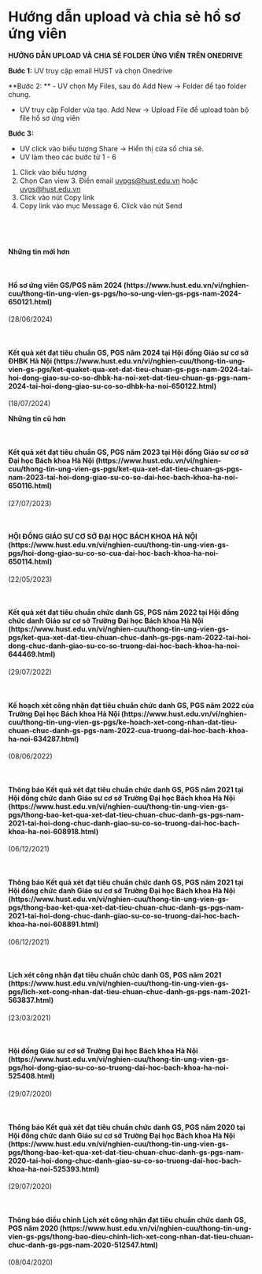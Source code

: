 # Hướng dẫn upload và chia sẻ hồ sơ ứng viên
**HƯỚNG DẪN UPLOAD VÀ CHIA SẺ FOLDER ỨNG VIÊN TRÊN ONEDRIVE**

**Bước 1:** UV truy cập email HUST và chọn Onedrive
 

**Bước 2: **
- UV chọn My Files, sau đó Add New -&gt; Folder để tạo folder chung.
- UV truy cập Folder vừa tạo. Add New -&gt; Upload File để upload toàn bộ file hồ sơ ứng viên
 

**Bước 3:**
- UV click vào biểu tượng Share -&gt; Hiển thị cửa sổ chia sẻ.
- UV làm theo các bước từ 1 - 6
1. Click vào biểu tượng
2. Chọn Can view
3. Điền email uvpgs@hust.edu.vn hoặc uvgs@hust.edu.vn
4. Click vào nút Copy link
5. Copy link vào mục Message
6. Click vào nút Send
 

 

 
        

**Những tin mới hơn**

 
<h4>Hồ sơ ứng viên GS/PGS năm 2024 (https://www.hust.edu.vn/vi/nghien-cuu/thong-tin-ung-vien-gs-pgs/ho-so-ung-vien-gs-pgs-nam-2024-650121.html)</h4>
(28/06/2024)

 
<h4>Kết quả xét đạt tiêu chuẩn GS, PGS năm 2024 tại Hội đồng Giáo sư cơ sở ĐHBK Hà Nội (https://www.hust.edu.vn/vi/nghien-cuu/thong-tin-ung-vien-gs-pgs/ket-quaket-qua-xet-dat-tieu-chuan-gs-pgs-nam-2024-tai-hoi-dong-giao-su-co-so-dhbk-ha-noi-xet-dat-tieu-chuan-gs-pgs-nam-2024-tai-hoi-dong-giao-su-co-so-dhbk-ha-noi-650122.html)</h4>
(18/07/2024)

**Những tin cũ hơn**

 
<h4>Kết quả xét đạt tiêu chuẩn GS, PGS năm 2023 tại Hội đồng Giáo sư cơ sở Đại học Bách khoa Hà Nội (https://www.hust.edu.vn/vi/nghien-cuu/thong-tin-ung-vien-gs-pgs/ket-qua-xet-dat-tieu-chuan-gs-pgs-nam-2023-tai-hoi-dong-giao-su-co-so-dai-hoc-bach-khoa-ha-noi-650116.html)</h4>
(27/07/2023)

 
<h4>HỘI ĐỒNG GIÁO SƯ CƠ SỞ ĐẠI HỌC BÁCH KHOA HÀ NỘI (https://www.hust.edu.vn/vi/nghien-cuu/thong-tin-ung-vien-gs-pgs/hoi-dong-giao-su-co-so-cua-dai-hoc-bach-khoa-ha-noi-650114.html)</h4>
(22/05/2023)

 
<h4>Kết quả xét đạt tiêu chuẩn chức danh GS, PGS năm 2022 tại Hội đồng chức danh Giáo sư cơ sở Trường Đại học Bách khoa Hà Nội (https://www.hust.edu.vn/vi/nghien-cuu/thong-tin-ung-vien-gs-pgs/ket-qua-xet-dat-tieu-chuan-chuc-danh-gs-pgs-nam-2022-tai-hoi-dong-chuc-danh-giao-su-co-so-truong-dai-hoc-bach-khoa-ha-noi-644469.html)</h4>
(29/07/2022)

 
<h4>Kế hoạch xét công nhận đạt tiêu chuẩn chức danh GS, PGS năm 2022 của Trường Đại học Bách khoa Hà Nội (https://www.hust.edu.vn/vi/nghien-cuu/thong-tin-ung-vien-gs-pgs/ke-hoach-xet-cong-nhan-dat-tieu-chuan-chuc-danh-gs-pgs-nam-2022-cua-truong-dai-hoc-bach-khoa-ha-noi-634287.html)</h4>
(08/06/2022)

 
<h4>Thông báo Kết quả xét đạt tiêu chuẩn chức danh GS, PGS năm 2021 tại Hội đồng chức danh Giáo sư cơ sở Trường Đại học Bách khoa Hà Nội (https://www.hust.edu.vn/vi/nghien-cuu/thong-tin-ung-vien-gs-pgs/thong-bao-ket-qua-xet-dat-tieu-chuan-chuc-danh-gs-pgs-nam-2021-tai-hoi-dong-chuc-danh-giao-su-co-so-truong-dai-hoc-bach-khoa-ha-noi-608918.html)</h4>
(06/12/2021)

 
<h4>Thông báo Kết quả xét đạt tiêu chuẩn chức danh GS, PGS năm 2021 tại Hội đồng chức danh Giáo sư cơ sở Trường Đại học Bách khoa Hà Nội (https://www.hust.edu.vn/vi/nghien-cuu/thong-tin-ung-vien-gs-pgs/thong-bao-ket-qua-xet-dat-tieu-chuan-chuc-danh-gs-pgs-nam-2021-tai-hoi-dong-chuc-danh-giao-su-co-so-truong-dai-hoc-bach-khoa-ha-noi-608891.html)</h4>
(06/12/2021)

 
<h4>Lịch xét công nhận đạt tiêu chuẩn chức danh GS, PGS năm 2021 (https://www.hust.edu.vn/vi/nghien-cuu/thong-tin-ung-vien-gs-pgs/lich-xet-cong-nhan-dat-tieu-chuan-chuc-danh-gs-pgs-nam-2021-563837.html)</h4>
(23/03/2021)

 
<h4>Hội đồng Giáo sư cơ sở Trường Đại học Bách khoa Hà Nội (https://www.hust.edu.vn/vi/nghien-cuu/thong-tin-ung-vien-gs-pgs/hoi-dong-giao-su-co-so-truong-dai-hoc-bach-khoa-ha-noi-525408.html)</h4>
(29/07/2020)

 
<h4>Thông báo Kết quả xét đạt tiêu chuẩn chức danh GS, PGS năm 2020 tại Hội đồng chức danh Giáo sư cơ sở Trường Đại học Bách khoa Hà Nội (https://www.hust.edu.vn/vi/nghien-cuu/thong-tin-ung-vien-gs-pgs/thong-bao-ket-qua-xet-dat-tieu-chuan-chuc-danh-gs-pgs-nam-2020-tai-hoi-dong-chuc-danh-giao-su-co-so-truong-dai-hoc-bach-khoa-ha-noi-525393.html)</h4>
(29/07/2020)

 
<h4>Thông báo điều chỉnh Lịch xét công nhận đạt tiêu chuẩn chức danh GS, PGS năm 2020 (https://www.hust.edu.vn/vi/nghien-cuu/thong-tin-ung-vien-gs-pgs/thong-bao-dieu-chinh-lich-xet-cong-nhan-dat-tieu-chuan-chuc-danh-gs-pgs-nam-2020-512547.html)</h4>
(08/04/2020)